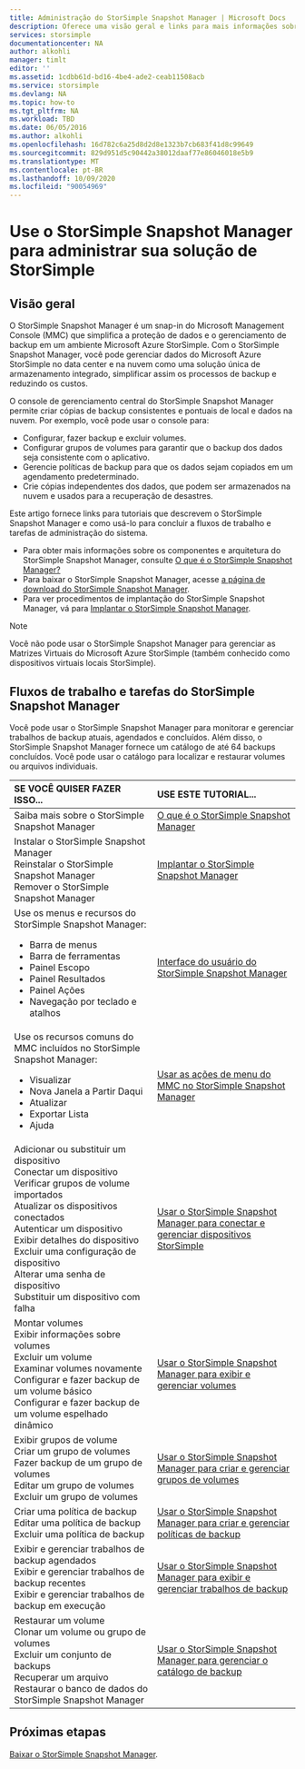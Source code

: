 ```yaml
---
title: Administração do StorSimple Snapshot Manager | Microsoft Docs
description: Oferece uma visão geral e links para mais informações sobre tarefas e fluxos de trabalho da solução StorSimple Snapshot Manager.
services: storsimple
documentationcenter: NA
author: alkohli
manager: timlt
editor: ''
ms.assetid: 1cdbb61d-bd16-4be4-ade2-ceab11508acb
ms.service: storsimple
ms.devlang: NA
ms.topic: how-to
ms.tgt_pltfrm: NA
ms.workload: TBD
ms.date: 06/05/2016
ms.author: alkohli
ms.openlocfilehash: 16d782c6a25d8d2d8e1323b7cb683f41d8c99649
ms.sourcegitcommit: 829d951d5c90442a38012daaf77e86046018e5b9
ms.translationtype: MT
ms.contentlocale: pt-BR
ms.lasthandoff: 10/09/2020
ms.locfileid: "90054969"
---
```

# <a name="use-storsimple-snapshot-manager-to-administer-your-storsimple-solution"></a>Use o StorSimple Snapshot Manager para administrar sua solução de StorSimple

## <a name="overview"></a>Visão geral
O StorSimple Snapshot Manager é um snap-in do Microsoft Management Console (MMC) que simplifica a proteção de dados e o gerenciamento de backup em um ambiente Microsoft Azure StorSimple. Com o StorSimple Snapshot Manager, você pode gerenciar dados do Microsoft Azure StorSimple no data center e na nuvem como uma solução única de armazenamento integrado, simplificar assim os processos de backup e reduzindo os custos.

O console de gerenciamento central do StorSimple Snapshot Manager permite criar cópias de backup consistentes e pontuais de local e dados na nuvem. Por exemplo, você pode usar o console para:

* Configurar, fazer backup e excluir volumes.
* Configurar grupos de volumes para garantir que o backup dos dados seja consistente com o aplicativo.
* Gerencie políticas de backup para que os dados sejam copiados em um agendamento predeterminado.
* Crie cópias independentes dos dados, que podem ser armazenados na nuvem e usados para a recuperação de desastres.

Este artigo fornece links para tutoriais que descrevem o StorSimple Snapshot Manager e como usá-lo para concluir a fluxos de trabalho e tarefas de administração do sistema.

* Para obter mais informações sobre os componentes e arquitetura do StorSimple Snapshot Manager, consulte [O que é o StorSimple Snapshot Manager?](storsimple-what-is-snapshot-manager.md) 
* Para baixar o StorSimple Snapshot Manager, acesse [a página de download do StorSimple Snapshot Manager](https://www.microsoft.com/download/details.aspx?id=44220).
* Para ver procedimentos de implantação do StorSimple Snapshot Manager, vá para [Implantar o StorSimple Snapshot Manager](storsimple-snapshot-manager-deployment.md).

> [!NOTE]
> Você não pode usar o StorSimple Snapshot Manager para gerenciar as Matrizes Virtuais do Microsoft Azure StorSimple (também conhecido como dispositivos virtuais locais StorSimple).


## <a name="storsimple-snapshot-manager-tasks-and-workflows"></a>Fluxos de trabalho e tarefas do StorSimple Snapshot Manager
Você pode usar o StorSimple Snapshot Manager para monitorar e gerenciar trabalhos de backup atuais, agendados e concluídos. Além disso, o StorSimple Snapshot Manager fornece um catálogo de até 64 backups concluídos. Você pode usar o catálogo para localizar e restaurar volumes ou arquivos individuais. 

| SE VOCÊ QUISER FAZER ISSO... | USE ESTE TUTORIAL... |
|:--- |:--- |
| Saiba mais sobre o StorSimple Snapshot Manager |[O que é o StorSimple Snapshot Manager](storsimple-what-is-snapshot-manager.md) |
| Instalar o StorSimple Snapshot Manager<br>Reinstalar o StorSimple Snapshot Manager<br>Remover o StorSimple Snapshot Manager |[Implantar o StorSimple Snapshot Manager](storsimple-snapshot-manager-deployment.md) |
| Use os menus e recursos do StorSimple Snapshot Manager:<ul><li>Barra de menus</li><li>Barra de ferramentas</li><li>Painel Escopo</li><li>Painel Resultados</li><li>Painel Ações</li><li>Navegação por teclado e atalhos</li></ul> |[Interface do usuário do StorSimple Snapshot Manager](storsimple-use-snapshot-manager.md) |
| Use os recursos comuns do MMC incluídos no StorSimple Snapshot Manager:<ul><li>Visualizar</li><li>Nova Janela a Partir Daqui</li><li>Atualizar</li><li>Exportar Lista</li><li>Ajuda</li></ul> |[Usar as ações de menu do MMC no StorSimple Snapshot Manager](storsimple-snapshot-manager-mmc-menu.md) |
| Adicionar ou substituir um dispositivo<br>Conectar um dispositivo<br>Verificar grupos de volume importados<br>Atualizar os dispositivos conectados<br>Autenticar um dispositivo<br>Exibir detalhes do dispositivo<br>Excluir uma configuração de dispositivo<br>Alterar uma senha de dispositivo<br>Substituir um dispositivo com falha<br> |[Usar o StorSimple Snapshot Manager para conectar e gerenciar dispositivos StorSimple](storsimple-snapshot-manager-manage-devices.md) |
| Montar volumes<br>Exibir informações sobre volumes<br>Excluir um volume<br>Examinar volumes novamente<br>Configurar e fazer backup de um volume básico<br>Configurar e fazer backup de um volume espelhado dinâmico |[Usar o StorSimple Snapshot Manager para exibir e gerenciar volumes](storsimple-snapshot-manager-manage-volumes.md) |
| Exibir grupos de volume<br>Criar um grupo de volumes<br>Fazer backup de um grupo de volumes<br>Editar um grupo de volumes<br>Excluir um grupo de volumes |[Usar o StorSimple Snapshot Manager para criar e gerenciar grupos de volumes](storsimple-snapshot-manager-manage-volume-groups.md) |
| Criar uma política de backup <br>Editar uma política de backup<br>Excluir uma política de backup |[Usar o StorSimple Snapshot Manager para criar e gerenciar políticas de backup](storsimple-snapshot-manager-manage-backup-policies.md) |
| Exibir e gerenciar trabalhos de backup agendados<br>Exibir e gerenciar trabalhos de backup recentes<br>Exibir e gerenciar trabalhos de backup em execução |[Usar o StorSimple Snapshot Manager para exibir e gerenciar trabalhos de backup](storsimple-snapshot-manager-manage-backup-jobs.md) |
| Restaurar um volume<br>Clonar um volume ou grupo de volumes<br>Excluir um conjunto de backups<br>Recuperar um arquivo<br>Restaurar o banco de dados do StorSimple Snapshot Manager |[Usar o StorSimple Snapshot Manager para gerenciar o catálogo de backup](storsimple-snapshot-manager-manage-backup-catalog.md) |

## <a name="next-steps"></a>Próximas etapas
[Baixar o StorSimple Snapshot Manager](https://www.microsoft.com/download/details.aspx?id=44220).

